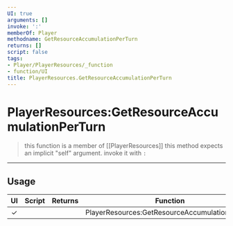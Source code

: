 ```yaml
---
UI: true
arguments: []
invoke: ':'
memberOf: Player
methodname: GetResourceAccumulationPerTurn
returns: []
script: false
tags:
- Player/PlayerResources/_function
- function/UI
title: PlayerResources.GetResourceAccumulationPerTurn
---
```

# PlayerResources:GetResourceAccumulationPerTurn
> this function is a member of [[PlayerResources]]
> this method expects an implicit "self" argument. invoke it with `:`
-----
## Usage
|  UI | Script | Returns | Function | Arguments |
|:---:|:------:|-------:|:--------:|:---------|
|✓| ||PlayerResources:GetResourceAccumulationPerTurn||
